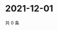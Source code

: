 # 2021-12-01

共 0 条

<!-- BEGIN WEIBO -->
<!-- 最后更新时间 Wed Dec 01 2021 04:15:00 GMT+0800 (China Standard Time) -->

<!-- END WEIBO -->

